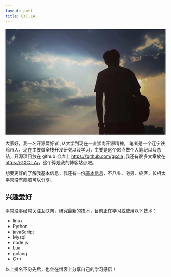 ```yaml
---
layout: post
title: GXC.LA
---
```

<center><img src="./images/about-gxcla.jpg" alt="GXC.LA Face" /></center>

大家好，我一名开源爱好者 ,从大学到现在一直崇尚开源精神， 笔者是一个辽宁铁岭市人，现在主要做全栈开发研究以及学习，主要是这个站点做个人笔记以及总结，开源项目放在 github 仓库上 <https://github.com/gxcla> ,我还有很多文章放在 <https://GXC.LA/>，这个算是我的博客站点吧。

想要更好的了解我基本信息，我还有一份[基本信息](./gxcla.html)，不八卦、宅男、极客，长相太平常没有靓照可以分享。

## 兴趣爱好

平常没事经常关注互联网，研究最新的技术，目前正在学习或使用以下技术：
<ul>
	<li>linux</li>
	<li>Python</li>
	<li>javaScript</li>
	<li>Mysql</li>
	<li>node.js</li>
	<li>Lua</li>
	<li>golang</li>
	<li>C++</li>
</ul>
以上排名不分先后，也会在博客上分享自己的学习感悟！